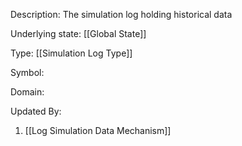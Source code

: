 Description: The simulation log holding historical data

Underlying state: [[Global State]]

Type: [[Simulation Log Type]]

Symbol: 

Domain: 

Updated By:
1. [[Log Simulation Data Mechanism]]

